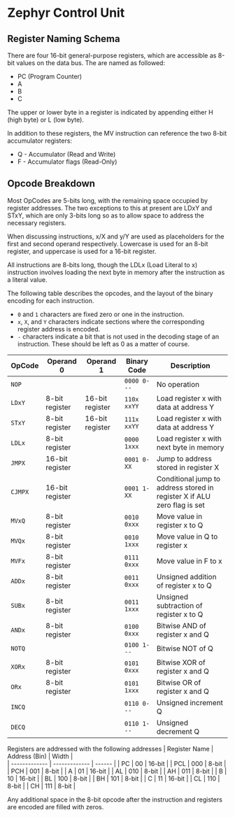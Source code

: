 # Zephyr Control Unit

## Register Naming Schema
There are four 16-bit general-purpose registers, which are accessible as 8-bit values on the data bus.
The are named as followed:
 - PC (Program Counter)
 - A
 - B
 - C

The upper or lower byte in a register is indicated by appending either H (high byte) or L (low byte).

In addition to these registers, the MV instruction can reference the two 8-bit accumulator registers:
 - Q - Accumulator (Read and Write)
 - F - Accumulator flags (Read-Only)

## Opcode Breakdown
Most OpCodes are 5-bits long, with the remaining space occupied by register
addresses. The two exceptions to this at present are LDxY and STxY, which 
are only 3-bits long so as to allow space to address the necessary registers.

When discussing instructions, x/X and y/Y are used as placeholders for the first and second 
operand respectively. Lowercase is used for an 8-bit register, and uppercase is used for a 16-bit register.

All instructions are 8-bits long, though the LDLx (Load Literal to x) instruction involves loading
the next byte in memory after the instruction as a literal value.

The following table describes the opcodes, and the layout of the binary encoding for each instruction.
 - `0` and `1` characters are fixed zero or one in the instruction.
 - `x`, `X`, and `Y` characters indicate sections where the corresponding register address is encoded.
 - `-` characters indicate a bit that is not used in the decoding stage of an instruction. These should be left as 0 as a matter of course.

| OpCode   | Operand 0        | Operand 1         | Binary Code     | Description                                                               |
| -------- | ---------------- | ----------------- | --------------- | ------------------------------------------------------------------------- |
| `NOP`    |                  |                   | `0000 0---`     | No operation                                                              |
| `LDxY`   | 8-bit register   | 16-bit register   | `110x xxYY`     | Load register x with data at address Y                                    |
| `STxY`   | 8-bit register   | 16-bit register   | `111x xxYY`     | Load register x with data at address Y                                    |
| `LDLx`   | 8-bit register   |                   | `0000 1xxx`     | Load register x with next byte in memory                                  |
| `JMPX`   | 16-bit register  |                   | `0001 0-XX`     | Jump to address stored in register X                                      |
| `CJMPX`  | 16-bit register  |                   | `0001 1-XX`     | Conditional jump to address stored in register X if ALU zero flag is set  |
| `MVxQ`   | 8-bit register   |                   | `0010 0xxx`     | Move value in register x to Q                                             |
| `MVQx`   | 8-bit register   |                   | `0010 1xxx`     | Move value in Q to register x                                             |
| `MVFx`   | 8-bit register   |                   | `0111 0xxx`     | Move value in F to x                                                      |
| `ADDx`   | 8-bit register   |                   | `0011 0xxx`     | Unsigned addition of register x to Q                                      |
| `SUBx`   | 8-bit register   |                   | `0011 1xxx`     | Unsigned subtraction of register x to Q                                   |    
| `ANDx`   | 8-bit register   |                   | `0100 0xxx`     | Bitwise AND of register x and Q                                           |
| `NOTQ`   |                  |                   | `0100 1---`     | Bitwise NOT of Q                                                          |
| `XORx`   | 8-bit register   |                   | `0101 0xxx`     | Bitwise XOR of register x and Q                                           |
| `ORx`    | 8-bit register   |                   | `0101 1xxx`     | Bitwise OR of register x and Q                                            |
| `INCQ`   |                  |                   | `0110 0---`     | Unsigned increment Q                                                      |
| `DECQ`   |                  |                   | `0110 1---`     | Unsigned decrement Q                                                      |

Registers are addressed with the following addresses
| Register Name | Address (Bin) | Width  |     
| ------------- | ------------- | ------ |
| PC            | 00            | 16-bit |
| PCL           | 000           | 8-bit  |
| PCH           | 001           | 8-bit  |
| A             | 01            | 16-bit |
| AL            | 010           | 8-bit  |
| AH            | 011           | 8-bit  |
| B             | 10            | 16-bit |
| BL            | 100           | 8-bit  |
| BH            | 101           | 8-bit  |
| C             | 11            | 16-bit |
| CL            | 110           | 8-bit  |
| CH            | 111           | 8-bit  |

Any additional space in the 8-bit opcode after the instruction and registers
are encoded are filled with zeros.